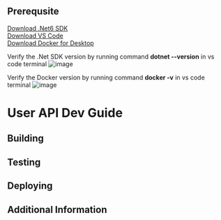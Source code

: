 ## Prerequsite
[Download .Net6 SDK](https://dotnet.microsoft.com/en-us/download/dotnet/6.0)<br/>
[Download VS Code](https://code.visualstudio.com/download)<br/>
[Download Docker for Desktop](https://www.docker.com/products/docker-desktop/)<br/>

Verify the .Net SDK version by running command <b>dotnet --version</b> in vs code terminal
![image](https://user-images.githubusercontent.com/18566830/204452374-9557417a-76c1-482d-adce-4be6bd108092.png)

Verify the Docker version by running command <b> docker -v</b> in vs code terminal
![image](https://user-images.githubusercontent.com/18566830/204451979-d1579c03-117c-434e-be12-50d5e5195971.png)

# User API Dev Guide


## Building

## Testing

## Deploying

## Additional Information
